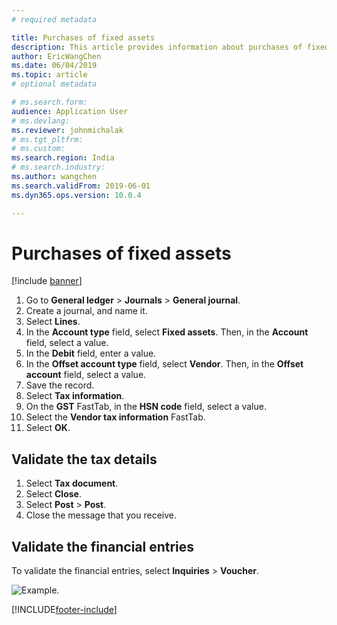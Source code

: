 ```yaml
---
# required metadata

title: Purchases of fixed assets
description: This article provides information about purchases of fixed assets.
author: EricWangChen
ms.date: 06/04/2019
ms.topic: article
# optional metadata

# ms.search.form: 
audience: Application User
# ms.devlang: 
ms.reviewer: johnmichalak
# ms.tgt_pltfrm: 
# ms.custom: 
ms.search.region: India
# ms.search.industry: 
ms.author: wangchen
ms.search.validFrom: 2019-06-01
ms.dyn365.ops.version: 10.0.4

---
```


# Purchases of fixed assets

[!include [banner](../../includes/banner.md)]

1. Go to **General ledger** \> **Journals** \> **General journal**.
2. Create a journal, and name it.
3. Select **Lines**.
4. In the **Account type** field, select **Fixed assets**. Then, in the **Account** field, select a value.
5. In the **Debit** field, enter a value.
6. In the **Offset account type** field, select **Vendor**. Then, in the **Offset account** field, select a value.
7. Save the record.
8. Select **Tax information**.
9. On the **GST** FastTab, in the **HSN code** field, select a value.
10. Select the **Vendor tax information** FastTab.
11. Select **OK**.

## Validate the tax details

1. Select **Tax document**.
2. Select **Close**.
3. Select **Post** \> **Post**.
4. Close the message that you receive.

## Validate the financial entries

To validate the financial entries, select **Inquiries** \> **Voucher**.

![Example.](../media/Annotation-2019-05-16-110044.png)


[!INCLUDE[footer-include](../../../includes/footer-banner.md)]
